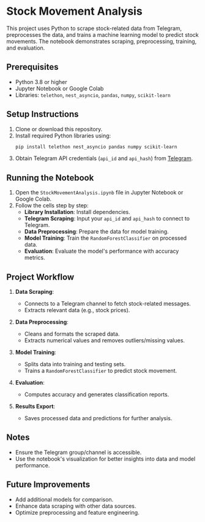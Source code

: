 
# Stock Movement Analysis

This project uses Python to scrape stock-related data from Telegram, preprocesses the data, and trains a machine learning model to predict stock movements. The notebook demonstrates scraping, preprocessing, training, and evaluation.

## Prerequisites

- Python 3.8 or higher
- Jupyter Notebook or Google Colab
- Libraries: `telethon`, `nest_asyncio`, `pandas`, `numpy`, `scikit-learn`

## Setup Instructions

1. Clone or download this repository.
2. Install required Python libraries using:
   ```bash
   pip install telethon nest_asyncio pandas numpy scikit-learn
   ```
3. Obtain Telegram API credentials (`api_id` and `api_hash`) from [Telegram](https://my.telegram.org/).

## Running the Notebook

1. Open the `StockMovementAnalysis.ipynb` file in Jupyter Notebook or Google Colab.
2. Follow the cells step by step:
   - **Library Installation**: Install dependencies.
   - **Telegram Scraping**: Input your `api_id` and `api_hash` to connect to Telegram.
   - **Data Preprocessing**: Prepare the data for model training.
   - **Model Training**: Train the `RandomForestClassifier` on processed data.
   - **Evaluation**: Evaluate the model's performance with accuracy metrics.

## Project Workflow

1. **Data Scraping**:
   - Connects to a Telegram channel to fetch stock-related messages.
   - Extracts relevant data (e.g., stock prices).

2. **Data Preprocessing**:
   - Cleans and formats the scraped data.
   - Extracts numerical values and removes outliers/missing values.

3. **Model Training**:
   - Splits data into training and testing sets.
   - Trains a `RandomForestClassifier` to predict stock movement.

4. **Evaluation**:
   - Computes accuracy and generates classification reports.

5. **Results Export**:
   - Saves processed data and predictions for further analysis.

## Notes

- Ensure the Telegram group/channel is accessible.
- Use the notebook's visualization for better insights into data and model performance.

## Future Improvements

- Add additional models for comparison.
- Enhance data scraping with other data sources.
- Optimize preprocessing and feature engineering.
